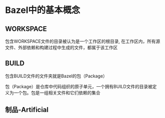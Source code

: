 # Bazel中的基本概念

## WORKSPACE

包含WORKSPACE文件的目录被认为是一个工作区的根目录, 在工作区内，所有源文件、外部依赖和构建过程中生成的文件，都属于该工作区

## BUILD

包含BUILD文件的文件夹就是Bazel的包（Package）

包（Package）是仓库中代码组织的原子单元，一个拥有BUILD文件的目录被定义为一个包。包是一组相关文件和它们依赖的集合

## 制品-Artificial

